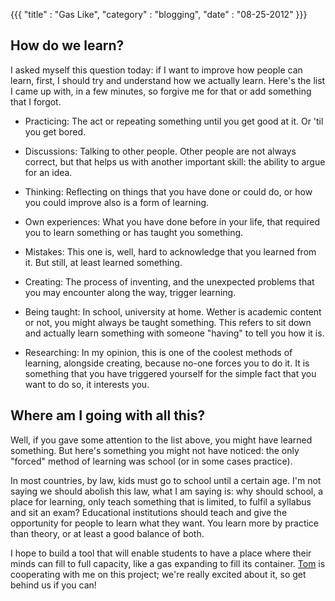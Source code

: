 {{{
  "title" : "Gas Like",
  "category" : "blogging",
  "date" : "08-25-2012"
}}}

## How do we learn?

I asked myself this question today: if I want to improve how people can learn, first, I should try and understand how we actually learn. Here's the list I came up with, in a few minutes, so forgive me for that or add something that I forgot.

* Practicing: The act or repeating something until you get good at it. Or 'til you get bored.

* Discussions: Talking to other people. Other people are not always correct, but that helps us with another important skill: the ability to argue for an idea.

* Thinking: Reflecting on things that you have done or could do, or how you could improve also is a form of learning.

* Own experiences: What you have done before in your life, that required you to learn something or has taught you something.

* Mistakes: This one is, well, hard to acknowledge that you learned from it. But still, at least learned something.

* Creating: The process of inventing, and the unexpected problems that you may encounter along the way, trigger learning.

* Being taught: In school, university at home. Wether is academic content or not, you might always be taught something. This refers to sit down and actually learn something with someone "having" to tell you how it is.

* Researching: In my opinion, this is one of the coolest methods of learning, alongside creating, because no-one forces you to do it. It is something that you have triggered yourself for the simple fact that you want to do so, it interests you.

## Where am I going with all this?

Well, if you gave some attention to the list above, you might have learned something. But here's something you might not have noticed: the only "forced" method of learning was school (or in some cases practice). 

In most countries, by law, kids must go to school until a certain age. I'm not saying we should abolish this law, what I am saying is: why should school, a place for learning, only teach something that is limited, to fulfil a syllabus and sit an exam? Educational institutions should teach and give the opportunity for people to learn what they want. You learn more by practice than theory, or at least a good balance of both.

I hope to build a tool that will enable students to have a place where their minds can fill to full capacity, like a gas expanding to fill its container. [Tom](//www.twitter.com/phuu) is cooperating with me on this project; we're really excited about it, so get behind us if you can!